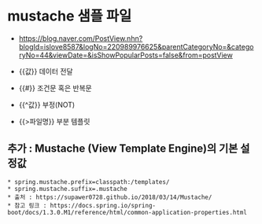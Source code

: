 # mustache 샘플 파일

- https://blog.naver.com/PostView.nhn?blogId=islove8587&logNo=220989976625&parentCategoryNo=&categoryNo=44&viewDate=&isShowPopularPosts=false&from=postView

- {{값}} 데이터 전달

- {{#}} 조건문 혹은 반복문

- {{^값}} 부정(NOT)

- {{>파일명}} 부분 템플릿


## 추가 : Mustache (View Template Engine)의 기본 설정값
	* spring.mustache.prefix=classpath:/templates/
	* spring.mustache.suffix=.mustache
	* 출처 : https://supawer0728.github.io/2018/03/14/Mustache/
	* 참고 링크 : https://docs.spring.io/spring-boot/docs/1.3.0.M1/reference/html/common-application-properties.html